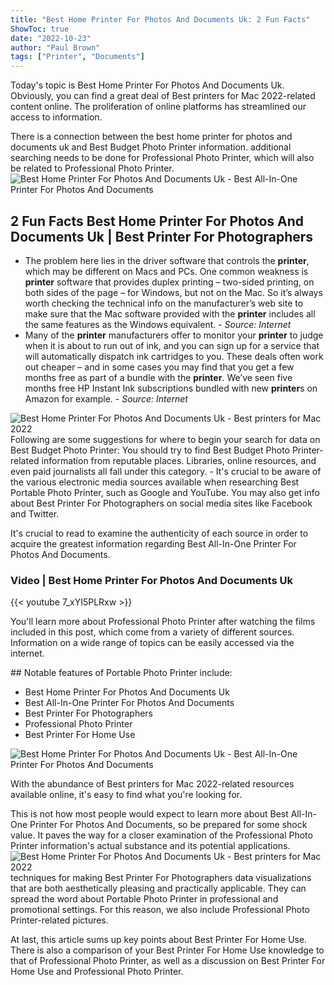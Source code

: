 ```yaml
---
title: "Best Home Printer For Photos And Documents Uk: 2 Fun Facts"
ShowToc: true 
date: "2022-10-23"
author: "Paul Brown" 
tags: ["Printer", "Documents"]
---
```


	
Today's topic is Best Home Printer For Photos And Documents Uk. Obviously, you can find a great deal of Best printers for Mac 2022-related content online. The proliferation of online platforms has streamlined our access to information.

There is a connection between the best home printer for photos and documents uk and Best Budget Photo Printer information. additional searching needs to be done for Professional Photo Printer, which will also be related to Professional Photo Printer.
<img loading="lazy" src="https://www.bagsoflove.co.uk/blog/wp-content/uploads/2010/07/IMG_3073-copy-300x225.jpg" onerror="this.onerror=null;this.src='https://blogger.googleusercontent.com/img/a/AVvXsEhe7F7TRXHtjiKvHb5vS7DmnxvpHiDyoYyYvm1nHB3Qp2_w3BnM6A2eq4v7FYxCC9bfZt3a9vIMtAYEKUiaDQbHMg-ViyGmRIj39MLp0bGFfgfYw1Dc9q_H-T0wiTm3l0Uq42dETrN9eC8aGJ9_IORZsxST1AcLR7np1koOfcc7tnHa4S8Mwz_xD9d0=s16000';" alt="Best Home Printer For Photos And Documents Uk - Best All-In-One Printer For Photos And Documents" >

## 2 Fun Facts Best Home Printer For Photos And Documents Uk | Best Printer For Photographers
-   The problem here lies in the driver software that controls the **printer**, which may be different on Macs and PCs. One common weakness is **printer** software that provides duplex printing – two-sided printing, on both sides of the page – for Windows, but not on the Mac. So it’s always worth checking the technical info on the manufacturer’s web site to make sure that the Mac software provided with the **printer** includes all the same features as the Windows equivalent. - <cite>Source: Internet</cite>
-   Many of the **printer** manufacturers offer to monitor your **printer** to judge when it is about to run out of ink, and you can sign up for a service that will automatically dispatch ink cartridges to you. These deals often work out cheaper – and in some cases you may find that you get a few months free as part of a bundle with the **printer**. We’ve seen five months free HP Instant Ink subscriptions bundled with new **printer**s on Amazon for example. - <cite>Source: Internet</cite>


<img loading="lazy" src="https://1.bp.blogspot.com/-H0GEDJ2DKuk/Wh87pi4M1GI/AAAAAAAAABE/C40q2cgafDw4Nd5iHTnTcl7bKKmUifmfQCLcBGAs/s320/computer-tech-vancouver-bc.jpg" onerror="this.onerror=null;this.src='https://blogger.googleusercontent.com/img/a/AVvXsEhe7F7TRXHtjiKvHb5vS7DmnxvpHiDyoYyYvm1nHB3Qp2_w3BnM6A2eq4v7FYxCC9bfZt3a9vIMtAYEKUiaDQbHMg-ViyGmRIj39MLp0bGFfgfYw1Dc9q_H-T0wiTm3l0Uq42dETrN9eC8aGJ9_IORZsxST1AcLR7np1koOfcc7tnHa4S8Mwz_xD9d0=s16000';" alt="Best Home Printer For Photos And Documents Uk - Best printers for Mac 2022" >
Following are some suggestions for where to begin your search for data on Best Budget Photo Printer:
You should try to find Best Budget Photo Printer-related information from reputable places. Libraries, online resources, and even paid journalists all fall under this category.
- It's crucial to be aware of the various electronic media sources available when researching Best Portable Photo Printer, such as Google and YouTube. You may also get info about Best Printer For Photographers on social media sites like Facebook and Twitter.

It's crucial to read to examine the authenticity of each source in order to acquire the greatest information regarding Best All-In-One Printer For Photos And Documents.

### Video | Best Home Printer For Photos And Documents Uk
{{< youtube 7_xYI5PLRxw >}} 

You'll learn more about Professional Photo Printer after watching the films included in this post, which come from a variety of different sources. Information on a wide range of topics can be easily accessed via the internet.
<script async="async" data-cfasync="false" src="//normallydemandedalter.com/fe63df3c5408708b15d8dc3d9b206b31/invoke.js"></script>
<div id="container-fe63df3c5408708b15d8dc3d9b206b31"></div>
## Notable features of Portable Photo Printer include:

- Best Home Printer For Photos And Documents Uk
- Best All-In-One Printer For Photos And Documents
- Best Printer For Photographers
- Professional Photo Printer
- Best Printer For Home Use

 <img loading="lazy" src="https://blogs.nottingham.ac.uk/weatherextremes/files/2015/02/1955-1024x608.jpg" onerror="this.onerror=null;this.src='https://blogger.googleusercontent.com/img/a/AVvXsEhe7F7TRXHtjiKvHb5vS7DmnxvpHiDyoYyYvm1nHB3Qp2_w3BnM6A2eq4v7FYxCC9bfZt3a9vIMtAYEKUiaDQbHMg-ViyGmRIj39MLp0bGFfgfYw1Dc9q_H-T0wiTm3l0Uq42dETrN9eC8aGJ9_IORZsxST1AcLR7np1koOfcc7tnHa4S8Mwz_xD9d0=s16000';" alt="Best Home Printer For Photos And Documents Uk - Best All-In-One Printer For Photos And Documents" >

With the abundance of Best printers for Mac 2022-related resources available online, it's easy to find what you're looking for.

This is not how most people would expect to learn more about Best All-In-One Printer For Photos And Documents, so be prepared for some shock value. It paves the way for a closer examination of the Professional Photo Printer information's actual substance and its potential applications.
<img loading="lazy" src="http://cdn.shopify.com/s/files/1/1920/1103/articles/Camano-III-by-Lesley-Frenz_-Alden-Desk_-Adara-Desk-Chair_-Feye-Natural-Baskets_-Black-Cotton-Woven-Rug-5_-x-8_dd77fbd8-a8f8-4c71-a491-b7534a1c17c5_1024x1024.jpg?v=1585167187" onerror="this.onerror=null;this.src='https://blogger.googleusercontent.com/img/a/AVvXsEhe7F7TRXHtjiKvHb5vS7DmnxvpHiDyoYyYvm1nHB3Qp2_w3BnM6A2eq4v7FYxCC9bfZt3a9vIMtAYEKUiaDQbHMg-ViyGmRIj39MLp0bGFfgfYw1Dc9q_H-T0wiTm3l0Uq42dETrN9eC8aGJ9_IORZsxST1AcLR7np1koOfcc7tnHa4S8Mwz_xD9d0=s16000';" alt="Best Home Printer For Photos And Documents Uk - Best printers for Mac 2022" >
techniques for making Best Printer For Photographers data visualizations that are both aesthetically pleasing and practically applicable. They can spread the word about Portable Photo Printer in professional and promotional settings. For this reason, we also include Professional Photo Printer-related pictures.

At last, this article sums up key points about Best Printer For Home Use. There is also a comparison of your Best Printer For Home Use knowledge to that of Professional Photo Printer, as well as a discussion on Best Printer For Home Use and Professional Photo Printer.
	
	

